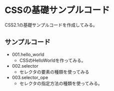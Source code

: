 # CSSの基礎サンプルコード

CSS2.1の基礎サンプルコードを作成してみる。

## サンプルコード

* 001.hello_world
    + CSSのHelloWorldを作ってみる。
* 002.selector
    + セレクタの要素の種類を使ってみる
* 003.selector_ope
    + セレクタの指定方法の種類を使ってみる。

